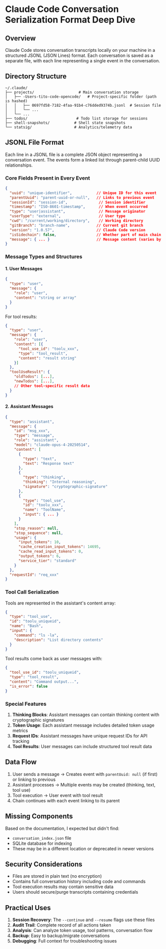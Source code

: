 # Claude Code Conversation Serialization Format Deep Dive

## Overview
Claude Code stores conversation transcripts locally on your machine in a structured JSONL (JSON Lines) format. Each conversation is saved as a separate file, with each line representing a single event in the conversation.

## Directory Structure
```
~/.claude/
├── projects/                    # Main conversation storage
│   ├── -Users-tito-code-opencode/   # Project-specific folder (path is hashed)
│   │   ├── 0697fd58-7182-4faa-91b4-c76dded9374b.jsonl  # Session file
│   │   └── ...
│   └── ...
├── todos/                      # Todo list storage for sessions
├── shell-snapshots/           # Shell state snapshots
└── statsig/                   # Analytics/telemetry data
```

## JSONL File Format

Each line in a JSONL file is a complete JSON object representing a conversation event. The events form a linked list through parent-child UUID relationships.

### Core Fields Present in Every Event

```json
{
  "uuid": "unique-identifier",           // Unique ID for this event
  "parentUuid": "parent-uuid-or-null",   // Links to previous event
  "sessionId": "session-id",              // Session identifier
  "timestamp": "ISO-8601-timestamp",      // When event occurred
  "type": "user|assistant",               // Message originator
  "userType": "external",                 // User type
  "cwd": "/current/working/directory",    // Working directory
  "gitBranch": "branch-name",            // Current git branch
  "version": "1.0.57",                   // Claude Code version
  "isSidechain": false,                  // Whether part of main chain
  "message": { ... }                     // Message content (varies by type)
}
```

### Message Types and Structures

#### 1. User Messages
```json
{
  "type": "user",
  "message": {
    "role": "user",
    "content": "string or array"
  }
}
```

For tool results:
```json
{
  "type": "user",
  "message": {
    "role": "user",
    "content": [{
      "tool_use_id": "toolu_xxx",
      "type": "tool_result",
      "content": "result string"
    }]
  },
  "toolUseResult": {
    "oldTodos": [...],
    "newTodos": [...],
    // Other tool-specific result data
  }
}
```

#### 2. Assistant Messages
```json
{
  "type": "assistant",
  "message": {
    "id": "msg_xxx",
    "type": "message",
    "role": "assistant",
    "model": "claude-opus-4-20250514",
    "content": [
      {
        "type": "text",
        "text": "Response text"
      },
      {
        "type": "thinking",
        "thinking": "Internal reasoning",
        "signature": "cryptographic-signature"
      },
      {
        "type": "tool_use",
        "id": "toolu_xxx",
        "name": "ToolName",
        "input": { ... }
      }
    ],
    "stop_reason": null,
    "stop_sequence": null,
    "usage": {
      "input_tokens": 10,
      "cache_creation_input_tokens": 14695,
      "cache_read_input_tokens": 0,
      "output_tokens": 6,
      "service_tier": "standard"
    }
  },
  "requestId": "req_xxx"
}
```

### Tool Call Serialization

Tools are represented in the assistant's content array:
```json
{
  "type": "tool_use",
  "id": "toolu_uniqueid",
  "name": "Bash",
  "input": {
    "command": "ls -la",
    "description": "List directory contents"
  }
}
```

Tool results come back as user messages with:
```json
{
  "tool_use_id": "toolu_uniqueid",
  "type": "tool_result",
  "content": "Command output...",
  "is_error": false
}
```

### Special Features

1. **Thinking Blocks**: Assistant messages can contain thinking content with cryptographic signatures
2. **Token Usage**: Each assistant message includes detailed token usage metrics
3. **Request IDs**: Assistant messages have unique request IDs for API tracking
4. **Tool Results**: User messages can include structured tool result data

## Data Flow

1. User sends a message → Creates event with `parentUuid: null` (if first) or linking to previous
2. Assistant processes → Multiple events may be created (thinking, text, tool use)
3. Tool execution → User event with tool result
4. Chain continues with each event linking to its parent

## Missing Components

Based on the documentation, I expected but didn't find:
- `conversation_index.json` file
- SQLite database for indexing
- These may be in a different location or deprecated in newer versions

## Security Considerations

- Files are stored in plain text (no encryption)
- Contains full conversation history including code and commands
- Tool execution results may contain sensitive data
- Users should secure/purge transcripts containing credentials

## Practical Uses

1. **Session Recovery**: The `--continue` and `--resume` flags use these files
2. **Audit Trail**: Complete record of all actions taken
3. **Analysis**: Can analyze token usage, tool patterns, conversation flow
4. **Backup**: Easy to backup/migrate conversations
5. **Debugging**: Full context for troubleshooting issues